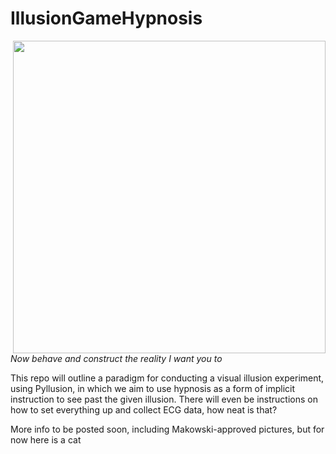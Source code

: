 # IllusionGameHypnosis

<img align="right" height="500" src="https://i.imgur.com/tGcP1eh.png">

*Now behave and construct the reality I want you to*




This repo will outline a paradigm for conducting a visual illusion experiment, using Pyllusion, in which we aim to use hypnosis as a form of implicit instruction to see past the given illusion. There will even be instructions on how to set everything up and collect ECG data, how neat is that?

More info to be posted soon, including Makowski-approved pictures, but for now here is a cat

